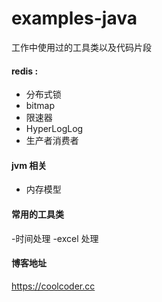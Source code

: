 # examples-java
工作中使用过的工具类以及代码片段

#### redis :
- 分布式锁
- bitmap
- 限速器
- HyperLogLog
- 生产者消费者
#### jvm 相关
- 内存模型
#### 常用的工具类
-时间处理
-excel 处理

#### 博客地址
https://coolcoder.cc
